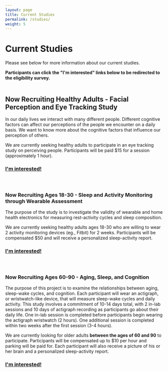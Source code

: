 ```yaml
---
layout: page
title: Current Studies
permalink: /studies/
weight: 5
---
```


# Current Studies

Please see below for more information about our current studies.

**Participants can click the "I'm interested" links below to be redirected to the eligibility survey.** <br> <br>

## Now Recruiting Healthy Adults - Facial Perception and Eye Tracking Study

In our daily lives we interact with many different people. Different cognitive factors can affect our perceptions of the people we encounter on a daily basis. We want to know more about the cognitive factors that influence our perception of others. <br>

We are currently seeking healthy adults to participate in an eye tracking study on perceiving people. Participants will be paid $15 for a session (approximately 1 hour).


### [I'm interested!](mailto:utperceivingpeople@gmail.com?subject=[GitHub]%20Interested%20In%20Eye%20Tracking%20Study) <br> <br> <br>

### Now Recruiting Ages 18-30 - Sleep and Activity Monitoring through Wearable Assessment

The purpose of the study is to investigate the validity of wearable and home health electronics for measuring rest-activity cycles and sleep composition. <br>

We are currently seeking healthy adults ages 18-30 who are willing to wear 2 activity monitoring devices (eg., Fitbit) for 2 weeks. Participants will be compensated $50 and will receive a personalized sleep-activity report. <br>

### [I'm interested!](https://redcap.prc.utexas.edu/redcap/surveys/?s=CPRNKN7TW9) <br> <br> <br>


### Now Recruiting Ages 60-90 - Aging, Sleep, and Cognition

The purpose of this project is to examine the relationships between aging, sleep-wake cycles, and cognition. Each participant will wear an actigraph, or wristwatch-like device, that will measure sleep-wake cycles and daily activity. This study involves a commitment of 10-14 days total, with 2 in-lab sessions and 10 days of actigraph recording as participants go about their daily life. One in-lab session is completed before participants begin wearing the actigraph wristwatch (2 hours). One additional session is completed within two weeks after the first session (3-4 hours).

We are currently looking for older adults **between the ages of 60 and 90** to participate. Participants will be compensated up to $10 per hour and parking will be paid for. Each participant will also receive a picture of his or her brain and a personalized sleep-activity report.

### [I'm interested!](https://redcap.prc.utexas.edu/redcap/surveys/?s=DX7L4MHH8W)









